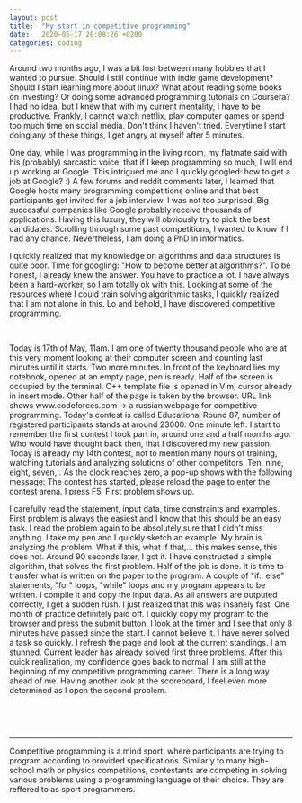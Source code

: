 ```yaml
---
layout: post
title:  "My start in competitive programming"
date:   2020-05-17 20:08:26 +0200
categories: coding
---
```



Around two months ago, I was a bit lost between many hobbies that I wanted to pursue. Should I still continue with indie game development? Should I start learning more about linux? What about reading some books on investing? Or doing some advanced programming tutorials on Coursera? I had no idea, but I knew that with my current mentality, I have to be productive. Frankly, I cannot watch netflix, play computer games or spend too much time on social media. Don't think I haven't tried. Everytime I start doing any of these things, I get angry at myself after 5 minutes.

One day, while I was programming in the living room, my flatmate said with his (probably) sarcastic voice, that if I keep programming so much, I will end up working at Google. This intrigued me and I quickly googled: how to get a job at Google? :)
A few forums and reddit comments later, I learned that Google hosts many programming competitions online and that best participants get invited for a job interview. I was not too surprised. Big successful companies like Google probably receive thousands of applications. Having this luxury, they will obviously try to pick the best candidates. Scrolling through some past competitions, I wanted to know if I had any chance. Nevertheless, I am doing a PhD in informatics. 

I quickly realized that my knowledge on algorithms and data structures is quite poor. Time for googling: "How to become better at algorithms?". To be honest, I already knew the answer. You have to practice a lot. I have always been a hard-worker, so I am totally ok with this. Looking at some of the resources where I could train solving algorithmic tasks, I quickly realized that I am not alone in this. Lo and behold, I have discovered competitive programming.

<p>&nbsp;</p>
Today is 17th of May, 11am. I am one of twenty thousand people who are at this very moment looking at their computer screen and counting last minutes until it starts. Two more minutes.
In front of the keyboard lies my notebook, opened at an empty page, pen is ready. Half of the screen is occupied by the terminal. C++ template file is opened in Vim, cursor already in insert mode.
Other half of the page is taken by the browser. URL link shows www.codeforces.com -> a russian webpage for competitive programming. Today's contest is called Educational Round 87, number of registered participants stands at around 23000. One minute left. I start to remember the first contest I took part in, around one and a half months ago. Who would have thought back then, that I discovered my new passion. Today is already my 14th contest, not to mention many hours of training, watching tutorials and analyzing solutions of other competitors. Ten, nine, eight, seven,..
As the clock reaches zero, a pop-up shows with the following message: The contest has started, please reload the page to enter the contest arena. I press F5. First problem shows up.

I carefully read the statement, input data, time constraints and examples. First problem is always the easiest and I know that this should be an easy task. I read the problem again to be absolutely sure that I didn't miss anything. I take my pen and I quickly sketch an example. My brain is analyzing the problem. What if this, what if that,... this makes sense, this does not. Around 90 seconds later, I got it. I have constructed a simple algorithm, that solves the first problem. Half of the job is done. It is time to transfer what is written on the paper to the program. A couple of "if.. else" statements, "for" loops, "while" loops and my program appears to be written. I compile it and copy the input data. As all answers are outputed correctly, I get a sudden rush. I just realized that this was insanely fast. One month of practice definitely paid off. I quickly copy my program to the browser and press the submit button. I look at the timer and I see that only 8 minutes have passed since the start. I cannot believe it. I have never solved a task so quickly. I refresh the page and look at the current standings. I am stunned. Current leader has already solved first three problems. After this quick realization, my confidence goes back to normal. I am still at the beginning of my competitive programming career. There is a long way ahead of me. Having another look at the scoreboard, I feel even more determined as I open the second problem.


<p>&nbsp;</p>
<p>&nbsp;</p>

* * *





Competitive programming is a mind sport, where participants are trying to program according to provided specifications. Similarly to many high-school math or physics competitions, contestants are competing in solving various problems using a programming language of their choice. They are reffered to as sport programmers. 

